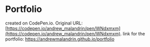 # Portfolio

 created on CodePen.io. Original URL: [https://codepen.io/andrew_malandrin/pen/WNdxmxm](https://codepen.io/andrew_malandrin/pen/WNdxmxm).
 link for the portfolio: https://andrewmalandrin.github.io/portfolio

